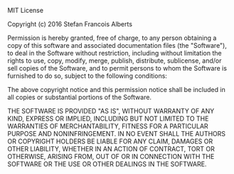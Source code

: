 MIT License

Copyright (c) 2016 Stefan Francois Alberts

Permission is hereby granted, free of charge, to any person obtaining a 
copy
of this software and associated documentation files (the "Software"), to 
deal
in the Software without restriction, including without limitation the 
rights
to use, copy, modify, merge, publish, distribute, sublicense, and/or 
sell
copies of the Software, and to permit persons to whom the Software is
furnished to do so, subject to the following conditions:

The above copyright notice and this permission notice shall be included 
in all
copies or substantial portions of the Software.

THE SOFTWARE IS PROVIDED "AS IS", WITHOUT WARRANTY OF ANY KIND, EXPRESS 
OR
IMPLIED, INCLUDING BUT NOT LIMITED TO THE WARRANTIES OF MERCHANTABILITY,
FITNESS FOR A PARTICULAR PURPOSE AND NONINFRINGEMENT. IN NO EVENT SHALL 
THE
AUTHORS OR COPYRIGHT HOLDERS BE LIABLE FOR ANY CLAIM, DAMAGES OR OTHER
LIABILITY, WHETHER IN AN ACTION OF CONTRACT, TORT OR OTHERWISE, ARISING 
FROM,
OUT OF OR IN CONNECTION WITH THE SOFTWARE OR THE USE OR OTHER DEALINGS 
IN THE
SOFTWARE.
